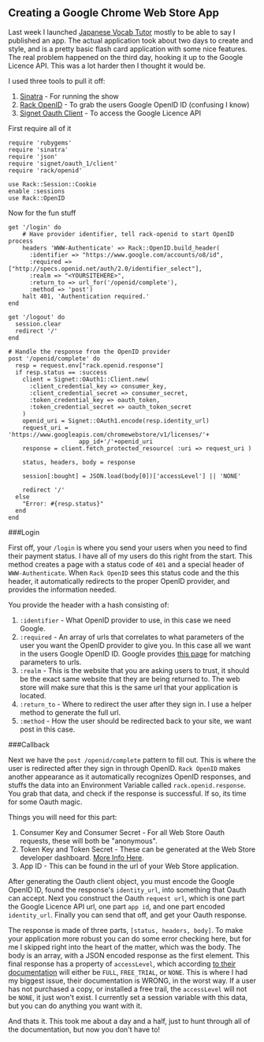 Creating a Google Chrome Web Store App
--------------------

Last week I launched [Japanese Vocab Tutor](https://chrome.google.com/webstore/detail/ldemblkooloonmjfiainhkhmmlelfnfb) mostly to be able to say I published an app.  The actual application took about two days to create and style, and is a pretty basic flash card application with some nice features.  The real problem happened on the third day, hooking it up to the Google Licence API.  This was a lot harder then I thought it would be.

I used three tools to pull it off:

1. [Sinatra](http://www.sinatrarb.com/) - For running the show
2. [Rack OpenID](https://github.com/josh/rack-openid) - To grab the users Google OpenID ID (confusing I know)
3. [Signet Oauth Client](http://signet.rubyforge.org/) - To access the Google Licence API

First require all of it

    require 'rubygems'
    require 'sinatra'
    require 'json'
    require 'signet/oauth_1/client'
    require 'rack/openid'

    use Rack::Session::Cookie
    enable :sessions
    use Rack::OpenID

Now for the fun stuff

    get '/login' do
        # Have provider identifier, tell rack-openid to start OpenID process
        headers 'WWW-Authenticate' => Rack::OpenID.build_header(
          :identifier => "https://www.google.com/accounts/o8/id",
          :required => ["http://specs.openid.net/auth/2.0/identifier_select"],
          :realm => "<YOURSITEHERE>",
          :return_to => url_for('/openid/complete'),
          :method => 'post')
        halt 401, 'Authentication required.'
    end

    get '/logout' do
      session.clear
      redirect '/'
    end

    # Handle the response from the OpenID provider
    post '/openid/complete' do
      resp = request.env["rack.openid.response"]
      if resp.status == :success
        client = Signet::OAuth1::Client.new(
          :client_credential_key => consumer_key,
          :client_credential_secret => consumer_secret,
          :token_credential_key => oauth_token,
          :token_credential_secret => oauth_token_secret
        )
        openid_uri = Signet::OAuth1.encode(resp.identity_url)
        request_uri =  'https://www.googleapis.com/chromewebstore/v1/licenses/'+
                        app_id+'/'+openid_uri
        response = client.fetch_protected_resource( :uri => request_uri )

        status, headers, body = response

        session[:bought] = JSON.load(body[0])['accessLevel'] || 'NONE'
        
        redirect '/'
      else
        "Error: #{resp.status}"
      end
    end

###Login

First off, your `/login` is where you send your users when you need to find 
their payment status.  I have all of my users do this right from the start.
This method creates a page with a status code of `401` and a special header of
`WWW-Authenticate`.  When `Rack OpenID` sees this status code and the this
header, it automatically redirects to the proper OpenID provider, and provides the
information needed.

You provide the header with a hash consisting of:

1. `:identifier` - What OpenID provider to use, in this case we need Google.
2. `:required` - An array of urls that correlates to what parameters of the user
   you want the OpenID provider to give you.  In this case all we want in the
   users Google OpenID ID.  Google provides [this page](http://code.google.com/apis/accounts/docs/OpenID.html) for matching parameters to urls.
3. `:realm` - This is the website that you are asking users to trust, it should
   be the exact same website that they are being returned to. The web store
   will make sure that this is the same url that your application is located.
4. `:return_to` - Where to redirect the user after they sign in.  I use
   a helper method to generate the full url.
5. `:method` - How the user should be redirected back to your site, we want
   post in this case.

###Callback

Next we have the `post /openid/complete` pattern to fill out.  This is where
the user is redirected after they sign in through OpenID.  `Rack OpenID` makes
another appearance as it automatically recognizes OpenID responses, and stuffs the
data into an Environment Variable called `rack.openid.response`.  You grab that
data, and check if the response is successful.  If so, its time for some Oauth
magic.

Things you will need for this part:

1. Consumer Key and Consumer Secret - For all Web Store Oauth requests, these
   will both be "anonymous".
2. Token Key and Token Secret - These can be generated at the Web Store
   developer dashboard.  [More Info Here](http://code.google.com/chrome/webstore/docs/check_for_payment.html#token).
3. App ID - This can be found in the url of your Web Store application.

After generating the Oauth client object, you must encode the Google OpenID ID,
found the response's `identity_url`, into something that Oauth can accept.
Next you construct the Oauth `request url`, which is one part the Google Licence
API url, one part `app id`, and one part encoded `identity_url`.  Finally you
can send that off, and get your Oauth response.

The response is made of three parts, `[status, headers, body]`. To make your
application more robust you can do some error checking here, but for me
I skipped right into the heart of the matter, which was the body.  The body is
an array, with a JSON encoded response as the first element. This final
response has a property of `accessLevel`, which according [to their
documentation](http://code.google.com/chrome/webstore/docs/check_for_payment.html#response)
will either be `FULL`, `FREE_TRIAL`, or `NONE`.  This is where I had my biggest
issue, their documentation is WRONG, in the worst way.  If a user has not
purchased a copy, or installed a free trail, the `accessLevel` will not be
`NONE`, it just won't exist.  I currently set a session variable with this data,
but you can do anything you want with it.

And thats it. This took me about a day and a half, just to hunt through all of
the documentation, but now you don't have to!
